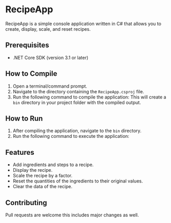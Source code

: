 # RecipeApp

RecipeApp is a simple console application written in C# that allows you to create, display, scale, and reset recipes.

## Prerequisites

- .NET Core SDK (version 3.1 or later)

## How to Compile

1. Open a terminal/command prompt.
2. Navigate to the directory containing the `RecipeApp.csproj` file.
3. Run the following command to compile the application:
This will create a `bin` directory in your project folder with the compiled output.

## How to Run

1. After compiling the application, navigate to the `bin` directory.
2. Run the following command to execute the application:

## Features

- Add ingredients and steps to a recipe.
- Display the recipe.
- Scale the recipe by a factor.
- Reset the quantities of the ingredients to their original values.
- Clear the data of the recipe.

## Contributing

Pull requests are welcome this includes major changes as well.


